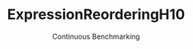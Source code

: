 ---
layout: default
title: ExpressionReorderingH10
subtitle: Continuous Benchmarking
selected: Expression_Reordering
expanded: Benchmarking
benchmark: /individual_results/ExpressionReorderingH10.html
---